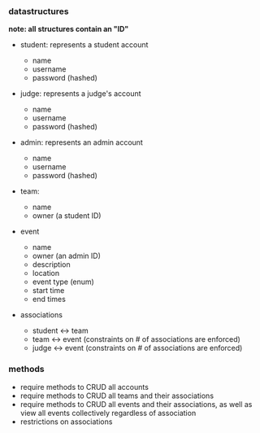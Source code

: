 ### datastructures

**note: all structures contain an "ID"**
- student: represents a student account
    - name
    - username
    - password (hashed)
- judge: represents a judge's account
    - name
    - username
    - password (hashed)
- admin: represents an admin account
    - name
    - username
    - password (hashed)

- team:
    - name
    - owner (a student ID)
- event
    - name
    - owner (an admin ID)
    - description
    - location
    - event type (enum)
    - start time
    - end times

- associations
    - student <-> team
    - team <-> event (constraints on # of associations are enforced)
    - judge <-> event (constraints on # of associations are enforced)

### methods

- require methods to CRUD all accounts
- require methods to CRUD all teams and their associations
- require methods to CRUD all events and their associations, as well as view all events collectively regardless of association
- restrictions on associations
